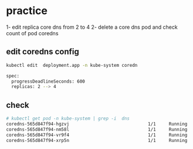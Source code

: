# practice

1- edit replica core dns from 2 to 4
2- delete a core dns pod and check count of pod coredns


## edit coredns config
```bash
kubectl edit  deployment.app -n kube-system coredn

spec:
  progressDeadlineSeconds: 600
  replicas: 2 --> 4
```

## check
```bash
# kubectl get pod -n kube-system | grep -i  dns     
coredns-565d847f94-hgzvj                              1/1     Running   0             2m19s
coredns-565d847f94-nm58l                              1/1     Running   0             47h
coredns-565d847f94-vr9f4                              1/1     Running   0             2m44s
coredns-565d847f94-xrp5n                              1/1     Running   0             2m44s
```
